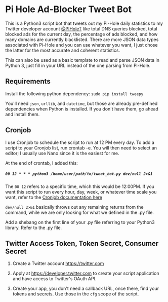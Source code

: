 # Pi Hole Ad-Blocker Tweet Bot

This is a Python3 script bot that tweets out my Pi-Hole daily statistics to my Twitter developer account [@PIHoleT](https://twitter.com/piholet) like total DNS queries blocked, total blocked ads for the current day, the percentage of ads blocked, and how many domains are currently blacklisted. There are more JSON data types associated with Pi-Hole and you can use whatever you want, I just chose the latter for the most accurate and coherent statistics.

This can also be used as a basic template to read and parse JSON data in Python 3, just fill in your URL instead of the one parsing from Pi-Hole.

## Requirements

Install the following python dependency:
`sudo pip install tweepy`


You'll need `json`, `urllib`, and `datetime`, but those are already pre-defined dependencies when Python is installed. If you don't have them, go ahead and install them.

## Cronjob

I use Cronjob to schedule the script to run at 12 PM every day.
To add a script to your Cronjob list, run crontab -e. You will then need to select an editor; I usually use Nano since it is the easiest for me.

At the end of crontab, I added this:

##### `00 12 * * * python3 /home/user/path/to/tweet_bot.py dev/null 2>&1`

The `00 12` refers to a specific time, which this would be 12:00PM. If you want this script to run every hour, day, week, or whatever time scale you want, refer to the [Cronjob documentation here](https://help.ubuntu.com/community/CronHowto)

`dev/null 2>&1` basically throws out any remaining returns from the command, while we are only looking for what we defined in the .py file.

Add a shebang on the first line of your .py file referring to your Python3 library. Refer to the .py file.

## Twitter Access Token, Token Secret, Consumer Secret
1. Create a Twitter account https://twitter.com

2. Apply at https://developer.twitter.com to create your script application and have access to Twitter's OAuth API.

3. Create your app, you don't need a callback URL, once there, find your tokens and secrets. Use those in the `cfg` scope of the script.
